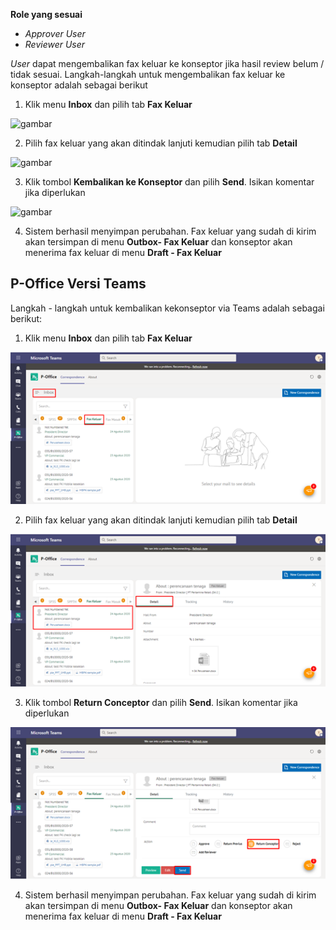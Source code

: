 **Role yang sesuai**

- *Approver User*
- *Reviewer User*

*User* dapat mengembalikan fax keluar ke konseptor jika hasil review belum / tidak sesuai. Langkah-langkah untuk mengembalikan fax keluar ke konseptor adalah sebagai berikut

1. Klik menu **Inbox** dan pilih tab **Fax Keluar**

![gambar](SC_FaxKeluar/FK41.png)

2. Pilih fax keluar yang akan ditindak lanjuti kemudian pilih tab **Detail**

![gambar](SC_FaxKeluar/FK42.png)

3. Klik tombol **Kembalikan ke Konseptor** dan pilih **Send**. Isikan komentar jika diperlukan

![gambar](SC_FaxKeluar/FK43.png)

4. Sistem berhasil menyimpan perubahan. Fax keluar yang sudah di kirim akan tersimpan di menu **Outbox- Fax Keluar** dan konseptor akan menerima fax keluar di menu **Draft - Fax Keluar**


## **P-Office Versi Teams**

Langkah - langkah untuk kembalikan kekonseptor via Teams adalah sebagai berikut:

1. Klik menu **Inbox** dan pilih tab **Fax Keluar**

![gambar](FaxKeluar/FK_Teams/FK43.png)

2. Pilih fax keluar yang akan ditindak lanjuti kemudian pilih tab **Detail**

![gambar](FaxKeluar/FK_Teams/FK44.png)

3. Klik tombol **Return Conceptor** dan pilih **Send**. Isikan komentar jika diperlukan

![gambar](FaxKeluar/FK_Teams/FK45.png)

4. Sistem berhasil menyimpan perubahan. Fax keluar yang sudah di kirim akan tersimpan di menu **Outbox- Fax Keluar** dan konseptor akan menerima fax keluar di menu **Draft - Fax Keluar**